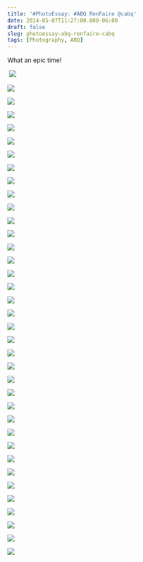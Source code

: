 ```yaml
---
title: '#PhotoEssay: #ABQ RenFaire @cabq'
date: 2014-05-07T11:27:00.000-06:00
draft: false
slug: photoessay-abq-renfaire-cabq
tags: [Photography, ABQ]
---
```


What an epic time!  
  

 ![](/images/blog/legacy/DSC01454a+%28Medium%29.jpg)

  

![](/images/blog/legacy/DSC01424+(Medium).JPG)

  

![](/images/blog/legacy/DSC01425+(Medium).JPG)

  

![](/images/blog/legacy/DSC01426+(Medium).JPG)

  

![](/images/blog/legacy/DSC01427+(Medium).JPG)

  

![](/images/blog/legacy/DSC01428+(Medium).JPG)

  

![](/images/blog/legacy/DSC01429+(Medium).JPG)

  

![](/images/blog/legacy/DSC01430+(Medium).JPG)

  

![](/images/blog/legacy/DSC01431+(Medium).JPG)

  

![](/images/blog/legacy/DSC01433+(Medium).JPG)

  

![](/images/blog/legacy/DSC01435+(Medium).JPG)

  

![](/images/blog/legacy/DSC01441+(Medium).JPG)

  

![](/images/blog/legacy/DSC01442+(Medium).JPG)

  

![](/images/blog/legacy/DSC01443+(Medium).JPG)

  

![](/images/blog/legacy/DSC01444+(Medium).JPG)

  

![](/images/blog/legacy/DSC01446+(Medium).JPG)

  

![](/images/blog/legacy/DSC01447+(Medium).JPG)

  

![](/images/blog/legacy/DSC01452+(Medium).JPG)

  

![](/images/blog/legacy/DSC01459+(Medium).JPG)

  

![](/images/blog/legacy/DSC01462+(Medium).JPG)

  

![](/images/blog/legacy/DSC01470+(Medium).JPG)

  

![](/images/blog/legacy/DSC01470a+(Medium).jpg)

  

![](/images/blog/legacy/DSC01470b+(Medium).jpg)

  

![](/images/blog/legacy/DSC01476+(Medium).JPG)

  

![](/images/blog/legacy/DSC01477+(Medium).JPG)

  

![](/images/blog/legacy/DSC01478+(Medium).JPG)

  

![](/images/blog/legacy/DSC01480+(Medium).JPG)

  

![](/images/blog/legacy/DSC01481+(Medium).JPG)

  

![](/images/blog/legacy/DSC01483+(Medium).JPG)

  

![](/images/blog/legacy/DSC01486+(Medium).JPG)

  

![](/images/blog/legacy/DSC01423+(Medium).JPG)

  

![](/images/blog/legacy/DSC01461+(Medium).JPG)

  

![](/images/blog/legacy/DSC01463+(Medium).JPG)

  

![](/images/blog/legacy/DSC01465+(Medium).JPG)

  

![](/images/blog/legacy/DSC01466+(Medium).JPG)

  

![](/images/blog/legacy/DSC01467+(Medium).JPG)

  

![](/images/blog/legacy/DSC01488+(Medium).JPG)